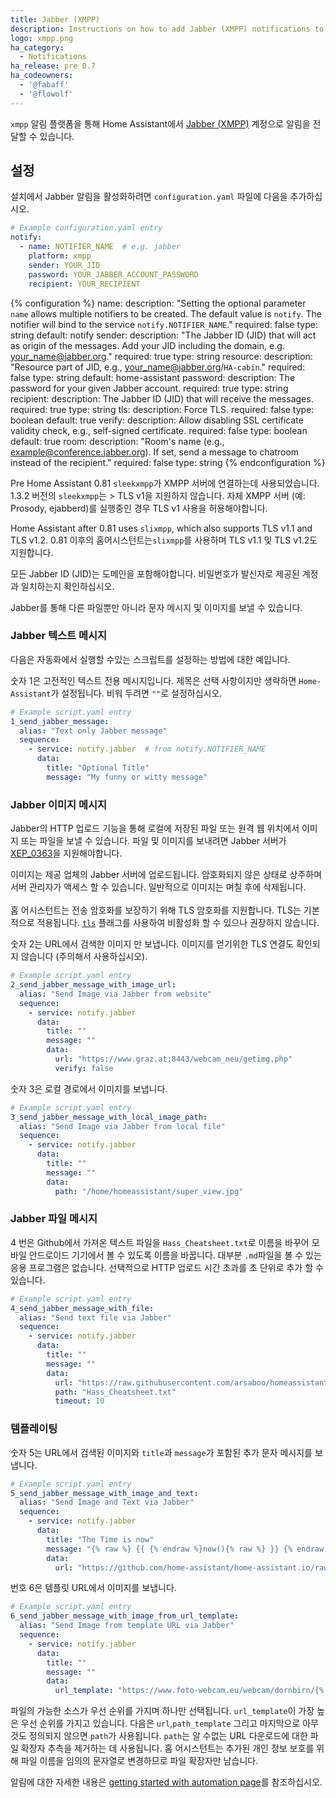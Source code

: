 ```yaml
---
title: Jabber (XMPP)
description: Instructions on how to add Jabber (XMPP) notifications to Home Assistant.
logo: xmpp.png
ha_category:
  - Notifications
ha_release: pre 0.7
ha_codeowners:
  - '@fabaff'
  - '@flowolf'
---
```


`xmpp` 알림 플랫폼을 통해 Home Assistant에서 [Jabber (XMPP)](https://xmpp.org/) 계정으로 알림을 전달할 수 있습니다.

## 설정

설치에서 Jabber 알림을 활성화하려면 `configuration.yaml` 파일에 다음을 추가하십시오.

```yaml
# Example configuration.yaml entry
notify:
  - name: NOTIFIER_NAME  # e.g. jabber
    platform: xmpp
    sender: YOUR_JID
    password: YOUR_JABBER_ACCOUNT_PASSWORD
    recipient: YOUR_RECIPIENT
```

{% configuration %}
name:
  description: "Setting the optional parameter `name` allows multiple notifiers to be created. The default value is `notify`. The notifier will bind to the service `notify.NOTIFIER_NAME`."
  required: false
  type: string
  default: notify
sender:
  description: "The Jabber ID (JID) that will act as origin of the messages. Add your JID including the domain, e.g. your_name@jabber.org."
  required: true
  type: string
resource:
  description: "Resource part of JID, e.g., your_name@jabber.org/`HA-cabin`."
  required: false
  type: string
  default: home-assistant
password:
  description: The password for your given Jabber account.
  required: true
  type: string
recipient:
  description: The Jabber ID (JID) that will receive the messages.
  required: true
  type: string
tls:
  description: Force TLS.
  required: false
  type: boolean
  default: true
verify:
  description: Allow disabling SSL certificate validity check, e.g., self-signed certificate.
  required: false
  type: boolean
  default: true
room:
  description: "Room's name (e.g., example@conference.jabber.org). If set, send a message to chatroom instead of the recipient."
  required: false
  type: string
{% endconfiguration %}

<div class='note'>

  Pre Home Assistant 0.81 `sleekxmpp`가 XMPP 서버에 연결하는데 사용되었습니다. 1.3.2 버전의 `sleekxmpp`는 > TLS v1을 지원하지 않습니다. 자체 XMPP 서버 (예: Prosody, ejabberd)를 실행중인 경우 TLS v1 사용을 허용해야합니다.

  Home Assistant after 0.81 uses `slixmpp`, which also supports TLS v1.1 and TLS v1.2.
  0.81 이후의 홈어시스턴트는`slixmpp`를 사용하며 TLS v1.1 및 TLS v1.2도 지원합니다.

</div>

모든 Jabber ID (JID)는 도메인을 포함해야합니다. 비밀번호가 발신자로 제공된 계정과 일치하는지 확인하십시오.

Jabber를 통해 다른 파일뿐만 아니라 문자 메시지 및 이미지를 보낼 수 있습니다.

### Jabber 텍스트 메시지

다음은 자동화에서 실행할 수있는 스크립트를 설정하는 방법에 대한 예입니다.

숫자 1은 고전적인 텍스트 전용 메시지입니다. 제목은 선택 사항이지만 생략하면 `Home-Assistant`가 설정됩니다. 비워 두려면 `""`로 설정하십시오.

```yaml
# Example script.yaml entry
1_send_jabber_message:
  alias: "Text only Jabber message"
  sequence:
    - service: notify.jabber  # from notify.NOTIFIER_NAME
      data:
        title: "Optional Title"
        message: "My funny or witty message"
```

### Jabber 이미지 메시지

Jabber의 HTTP 업로드 기능을 통해 로컬에 저장된 파일 또는 원격 웹 위치에서 이미지 또는 파일을 보낼 수 있습니다. 
파일 및 이미지를 보내려면 Jabber 서버가 [XEP_0363](https://xmpp.org/extensions/xep-0363.html)을 지원해야합니다.

<div class='note'>

이미지는 제공 업체의 Jabber 서버에 업로드됩니다. 암호화되지 않은 상태로 상주하며 서버 관리자가 액세스 할 수 있습니다. 일반적으로 이미지는 며칠 후에 삭제됩니다.<br>
<br>
홈 어시스턴트는 전송 암호화를 보장하기 위해 TLS 암호화를 지원합니다. TLS는 기본적으로 적용됩니다. [`tls`](#tls) 플래그를 사용하여 비활성화 할 수 있으나 권장하지 않습니다.
</div>

숫자 2는 URL에서 검색한 이미지 만 보냅니다. 이미지를 얻기위한 TLS 연결도 확인되지 않습니다 (주의해서 사용하십시오).

```yaml
# Example script.yaml entry
2_send_jabber_message_with_image_url:
  alias: "Send Image via Jabber from website"
  sequence:
    - service: notify.jabber
      data:
        title: ""
        message: ""
        data:
          url: "https://www.graz.at:8443/webcam_neu/getimg.php"
          verify: false
```

숫자 3은 로컬 경로에서 이미지를 보냅니다.

```yaml
# Example script.yaml entry
3_send_jabber_message_with_local_image_path:
  alias: "Send Image via Jabber from local file"
  sequence:
    - service: notify.jabber
      data:
        title: ""
        message: ""
        data:
          path: "/home/homeassistant/super_view.jpg"
```

### Jabber 파일 메시지


4 번은 Github에서 가져온 텍스트 파일을 `Hass_Cheatsheet.txt`로 이름을 바꾸어 모바일 안드로이드 기기에서 볼 수 있도록 이름을 바꿉니다. 대부분 `.md`파일을 볼 수 있는 응용 프로그램은 없습니다. 선택적으로 HTTP 업로드 시간 초과를 초 단위로 추가 할 수 있습니다.

```yaml      
# Example script.yaml entry
4_send_jabber_message_with_file:
  alias: "Send text file via Jabber"
  sequence:
    - service: notify.jabber
      data:
        title: ""
        message: ""
        data:
          url: "https://raw.githubusercontent.com/arsaboo/homeassistant-config/master/HASS%20Cheatsheet.md"
          path: "Hass_Cheatsheet.txt"
          timeout: 10
```

### 템플레이팅

숫자 5는 URL에서 검색된 이미지와 `title`과 `message`가 포함된 추가 문자 메시지를 보냅니다.

```yaml
# Example script.yaml entry
5_send_jabber_message_with_image_and_text:
  alias: "Send Image and Text via Jabber"
  sequence:
    - service: notify.jabber
      data:
        title: "The Time is now"
        message: "{% raw %} {{ {% endraw %}now(){% raw %} }} {% endraw %}, templating works as well..."
        data:
          url: "https://github.com/home-assistant/home-assistant.io/raw/next/source/images/favicon-192x192.png"
```

번호 6은 템플릿 URL에서 이미지를 보냅니다.

```yaml
# Example script.yaml entry
6_send_jabber_message_with_image_from_url_template:
  alias: "Send Image from template URL via Jabber"
  sequence:
    - service: notify.jabber
      data:
        title: ""
        message: ""
        data:
          url_template: "https://www.foto-webcam.eu/webcam/dornbirn/{% raw %}{{ now().year }}/{{ '%02d' % now().month }}/{{ '%02d' % now().day }}/{{ '%02d' % now().hour }}{{ (now().minute + 58) % 60 // 10}}{% endraw %}0_hd.jpg"
```

파일의 가능한 소스가 우선 순위를 가지며 하나만 선택됩니다. `url_template`이 가장 높은 우선 순위를 가지고 있습니다. 다음은 `url`,`path_template` 그리고 마지막으로 아무것도 정의되지 않으면 `path`가 사용됩니다. `path`는 알 수없는 URL 다운로드에 대한 파일 확장자 추측을 제거하는 데 사용됩니다. 홈 어시스턴트는 추가된 개인 정보 보호를 위해 파일 이름을 임의의 문자열로 변경하므로 파일 확장자만 남습니다.

알림에 대한 자세한 내용은 [getting started with automation page](/getting-started/automation/)를 참조하십시오.
